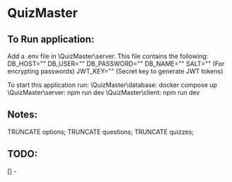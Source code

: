 # QuizMaster
## To Run application:
Add a .env file in \QuizMaster\server. This file contains the following:
DB_HOST=""
DB_USER=""
DB_PASSWORD=""
DB_NAME=""
SALT="" (For encrypting passwords)
JWT_KEY="" (Secret key to generate JWT tokens)

To start this application run: \QuizMaster\database: docker compose up 
\QuizMaster\server: npm run dev 
\QuizMaster\client: npm run dev

## Notes:
TRUNCATE options;
TRUNCATE questions;
TRUNCATE quizzes;

## TODO:
[] - 
 
